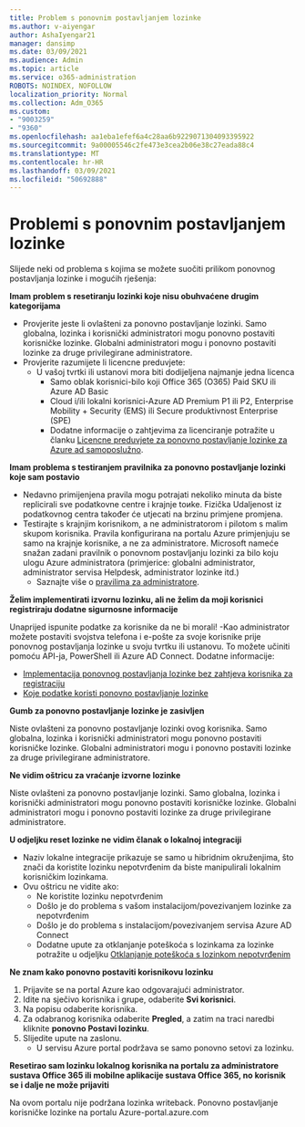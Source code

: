 ```yaml
---
title: Problem s ponovnim postavljanjem lozinke
ms.author: v-aiyengar
author: AshaIyengar21
manager: dansimp
ms.date: 03/09/2021
ms.audience: Admin
ms.topic: article
ms.service: o365-administration
ROBOTS: NOINDEX, NOFOLLOW
localization_priority: Normal
ms.collection: Adm_O365
ms.custom:
- "9003259"
- "9360"
ms.openlocfilehash: aa1eba1efef6a4c28aa6b9229071304093395922
ms.sourcegitcommit: 9a00005546c2fe473e3cea2b06e38c27eada88c4
ms.translationtype: MT
ms.contentlocale: hr-HR
ms.lasthandoff: 03/09/2021
ms.locfileid: "50692888"
---
```

# <a name="problems-resetting-password"></a>Problemi s ponovnim postavljanjem lozinke

Slijede neki od problema s kojima se možete suočiti prilikom ponovnog postavljanja lozinke i mogućih rješenja:

**Imam problem s resetiranju lozinki koje nisu obuhvaćene drugim kategorijama**

- Provjerite jeste li ovlašteni za ponovno postavljanje lozinki. Samo globalna, lozinka i korisnički administratori mogu ponovno postaviti korisničke lozinke. Globalni administratori mogu i ponovno postaviti lozinke za druge privilegirane administratore.
- Provjerite razumijete li licencne preduvjete:
    - U vašoj tvrtki ili ustanovi mora biti dodijeljena najmanje jedna licenca
        - Samo oblak korisnici-bilo koji Office 365 (O365) Paid SKU ili Azure AD Basic
        - Cloud i/ili lokalni korisnici-Azure AD Premium P1 ili P2, Enterprise Mobility + Security (EMS) ili Secure produktivnost Enterprise (SPE)
        - Dodatne informacije o zahtjevima za licenciranje potražite u članku [Licencne preduvjete za ponovno postavljanje lozinke za Azure ad samoposlužno](https://docs.microsoft.com/azure/active-directory/active-directory-passwords-licensing?WT.mc_id=Portal-Microsoft_Azure_Support).

**Imam problema s testiranjem pravilnika za ponovno postavljanje lozinki koje sam postavio**

- Nedavno primijenjena pravila mogu potrajati nekoliko minuta da biste replicirali sve podatkovne centre i krajnje toиke. Fizička Udaljenost iz podatkovnog centra također će utjecati na brzinu primjene promjena.
- Testirajte s krajnjim korisnikom, a ne administratorom i pilotom s malim skupom korisnika. Pravila konfigurirana na portalu Azure primjenjuju se samo na krajnje korisnike, a ne za administratore. Microsoft nameće snažan zadani pravilnik o ponovnom postavljanju lozinki za bilo koju ulogu Azure administratora (primjerice: globalni administrator, administrator servisa Helpdesk, administrator lozinke itd.)
    - Saznajte više o [pravilima za administratore](https://docs.microsoft.com/azure/active-directory/active-directory-passwords-policy?WT.mc_id=Portal-Microsoft_Azure_Support#administrator-password-policy-differences).

**Želim implementirati izvornu lozinku, ali ne želim da moji korisnici registriraju dodatne sigurnosne informacije**

Unaprijed ispunite podatke za korisnike da ne bi morali! -Kao administrator možete postaviti svojstva telefona i e-pošte za svoje korisnike prije ponovnog postavljanja lozinke u svoju tvrtku ili ustanovu. To možete učiniti pomoću API-ja, PowerShell ili Azure AD Connect. Dodatne informacije:
- [Implementacija ponovnog postavljanja lozinke bez zahtjeva korisnika za registraciju](https://docs.microsoft.com/azure/active-directory/active-directory-passwords-policy?WT.mc_id=Portal-Microsoft_Azure_Support#administrator-password-policy-differences)
- [Koje podatke koristi ponovno postavljanje lozinke](https://docs.microsoft.com/azure/active-directory/active-directory-passwords-data?WT.mc_id=Portal-Microsoft_Azure_Support)

**Gumb za ponovno postavljanje lozinke je zasivljen**

Niste ovlašteni za ponovno postavljanje lozinki ovog korisnika. Samo globalna, lozinka i korisnički administratori mogu ponovno postaviti korisničke lozinke. Globalni administratori mogu i ponovno postaviti lozinke za druge privilegirane administratore.

**Ne vidim oštricu za vraćanje izvorne lozinke**

Niste ovlašteni za ponovno postavljanje lozinki. Samo globalna, lozinka i korisnički administratori mogu ponovno postaviti korisničke lozinke. Globalni administratori mogu i ponovno postaviti lozinke za druge privilegirane administratore.

**U odjeljku reset lozinke ne vidim članak o lokalnoj integraciji**

- Naziv lokalne integracije prikazuje se samo u hibridnim okruženjima, što znači da koristite lozinku nepotvrđenim da biste manipulirali lokalnim korisničkim lozinkama.
- Ovu oštricu ne vidite ako:
    - Ne koristite lozinku nepotvrđenim
    - Došlo je do problema s vašom instalacijom/povezivanjem lozinke za nepotvrđenim
    - Došlo je do problema s instalacijom/povezivanjem servisa Azure AD Connect
    - Dodatne upute za otklanjanje poteškoća s lozinkama za lozinke potražite u odjeljku [Otklanjanje poteškoća s lozinkom nepotvrđenim](https://docs.microsoft.com/azure/active-directory/active-directory-passwords-data?WT.mc_id=Portal-Microsoft_Azure_Support)

**Ne znam kako ponovno postaviti korisnikovu lozinku**

1. Prijavite se na portal Azure kao odgovarajući administrator.
1. Idite na sječivo korisnika i grupe, odaberite **Svi korisnici**.
1. Na popisu odaberite korisnika.
1. Za odabranog korisnika odaberite **Pregled**, a zatim na traci naredbi kliknite **ponovno Postavi lozinku**.
1. Slijedite upute na zaslonu.
    - U servisu Azure portal podržava se samo ponovno setovi za lozinku.

**Resetirao sam lozinku lokalnog korisnika na portalu za administratore sustava Office 365 ili mobilne aplikacije sustava Office 365, no korisnik se i dalje ne može prijaviti**

Na ovom portalu nije podržana lozinka writeback. Ponovno postavljanje korisničke lozinke na portalu Azure-portal.azure.com

